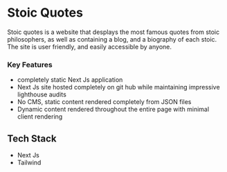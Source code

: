 # Stoic Quotes 

Stoic quotes is a website that desplays the most famous quotes from stoic philosophers, as well as containing a blog, and a biography of each stoic.
The site is user friendly, and easily accessible by anyone.

### Key Features
- completely static Next Js application
- Next Js site hosted completely on git hub while maintaining impressive lighthouse audits
- No CMS, static content rendered completely from JSON files
- Dynamic content rendered throughout the entire page with minimal client rendering

## Tech Stack
- Next Js
- Tailwind


